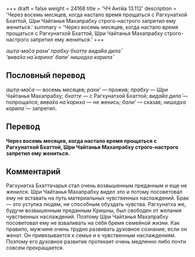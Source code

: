 +++
draft = false
weight = 24168
title = 'ЧЧ Антйа 13.112'
description = 'Через восемь месяцев, когда настало время прощаться с Рагхунатхой Бхаттой, Шри Чайтанья Махапрабху строго-настрого запретил ему жениться.'
summary = 'Через восемь месяцев, когда настало время прощаться с Рагхунатхой Бхаттой, Шри Чайтанья Махапрабху строго-настрого запретил ему жениться.'
+++

_ашт̣а-ма̄са рахи’ прабху бхат̣т̣е вида̄йа дила̄  
‘вива̄ха на̄ кариха’ бали’ нишедха карила̄_

## Пословный перевод

_ашт̣а_\-_ма̄са_ — восемь месяцев; _рахи’_ — прожив; _прабху_ — Шри Чайтанья Махапрабху; _бхат̣т̣е_ — с Рагхунатхой Бхаттой; _вида̄йа_ _дила̄_ — попрощался; _вива̄ха_ _на̄_ _кариха_ — не женись; _бали’_ — сказав; _нишедха_ _карила̄_ — запретил.

## Перевод

**Через восемь месяцев, когда настало время прощаться с Рагхунатхой Бхаттой, Шри Чайтанья Махапрабху строго-настрого запретил ему жениться.**

## Комментарий

Рагхунатха Бхаттачарья стал очень возвышенным преданным и еще не женился. Шри Чайтанья Махапрабху видел это и потому посоветовал ему не вставать на путь материальных чувственных наслаждений. Брак — это уступка людям, не способным обуздать чувства. Рагхунатха же, будучи возвышенным преданным Кришны, был свободен от желания чувственных наслаждений. Поэтому Шри Чайтанья Махапрабху посоветовал ему не взваливать на себя бремя семейной жизни. Как правило, мужчине очень трудно развивать духовное сознание, если он женат. Он привязывается к семье и к чувственным наслаждениям. Поэтому его духовное развитие протекает очень медленно либо почти совсем прекращается.

